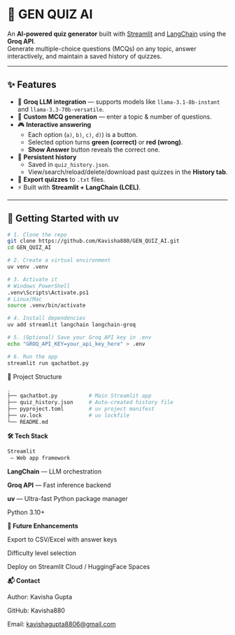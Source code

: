 # 🤖 GEN QUIZ AI

An **AI-powered quiz generator** built with [Streamlit](https://streamlit.io/) and [LangChain](https://www.langchain.com/) using the **Groq API**.  
Generate multiple-choice questions (MCQs) on any topic, answer interactively, and maintain a saved history of quizzes.

---

## ✨ Features

- 🔑 **Groq LLM integration** — supports models like `llama-3.1-8b-instant` and `llama-3.3-70b-versatile`.
- 📝 **Custom MCQ generation** — enter a topic & number of questions.
- 🎮 **Interactive answering**
  - Each option (`a)`, `b)`, `c)`, `d)`) is a button.
  - Selected option turns **green (correct)** or **red (wrong)**.
  - **Show Answer** button reveals the correct one.
- 📜 **Persistent history**
  - Saved in `quiz_history.json`.
  - View/search/reload/delete/download past quizzes in the **History tab**.
- 📂 **Export quizzes** to `.txt` files.
- ⚡ Built with **Streamlit + LangChain (LCEL)**.

---

## 🚀 Getting Started with uv

```bash
# 1. Clone the repo
git clone https://github.com/Kavisha880/GEN_QUIZ_AI.git
cd GEN_QUIZ_AI

# 2. Create a virtual environment
uv venv .venv

# 3. Activate it
# Windows PowerShell
.venv\Scripts\Activate.ps1
# Linux/Mac
source .venv/bin/activate

# 4. Install dependencies
uv add streamlit langchain langchain-groq

# 5. (Optional) Save your Groq API key in .env
echo "GROQ_API_KEY=your_api_key_here" > .env

# 6. Run the app
streamlit run qachatbot.py
```
📂 Project Structure
```bash
.
├── qachatbot.py          # Main Streamlit app
├── quiz_history.json     # Auto-created history file
├── pyproject.toml        # uv project manifest
├── uv.lock               # uv lockfile
└── README.md
```
**🛠️ Tech Stack**
```bash
Streamlit
 — Web app framework
```
**LangChain**
 — LLM orchestration

**Groq API**
 — Fast inference backend

**uv**
 — Ultra-fast Python package manager

Python 3.10+

**🙌 Future Enhancements**

Export to CSV/Excel with answer keys

Difficulty level selection

Deploy on Streamlit Cloud / HuggingFace Spaces

**📬 Contact**

Author: Kavisha Gupta

GitHub: Kavisha880

Email: kavishagupta8806@gmail.com
